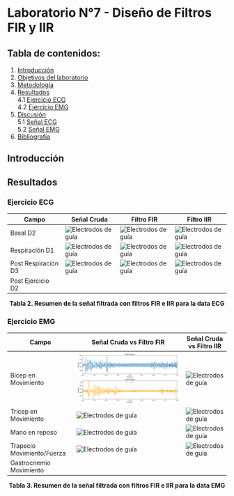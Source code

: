 # Laboratorio N°7 - Diseño de Filtros FIR y IIR 
## **Tabla de contenidos:**
1. [Introducción](#t1)
2. [Objetivos del laboratorio](#t2)
3. [Metodología](#t3)
4. [Resultados](#t4)\
   4.1 [Ejercicio ECG](#t5)\
   4.2 [Ejercicio EMG ](#t6)
5. [Discusión](#t7)\
   5.1 [Señal ECG](#t8)\
   5.2 [Señal EMG](#t9)
6. [Bibliografía](#t10)

## Introducción  <a name = "t1"></a>

## Resultados   <a name="t4"></a>

### **Ejercicio ECG** <a name="t5"></a>
| Campo | Señal Cruda | Filtro FIR | Filtro IIR |
|-----------|-----------|-----------|-----------|
| Basal D2  | <img src="Imagenes_L6/Imagenes_ECG/Basal_ECG_cruda.png" alt="Electrodos de guía" >  | <img src="Imagenes_L6/Imagenes_ECG/basal_ECG_butter.png" alt="Electrodos de guía"  > | <img src="Imagenes_L6/Imagenes_ECG/basal_ECG_hanni.png" alt="Electrodos de guía" >|
| Respiración D1 | <img src="Imagenes_L6/Imagenes_ECG/in_ex_ECG_cruda.png" alt="Electrodos de guía" >  | <img src="Imagenes_L6/Imagenes_ECG/in_ex_ECG_butt.png" alt="Electrodos de guía" >| <img src="Imagenes_L6/Imagenes_ECG/in_ex_ECG_hanni.png" alt="Electrodos de guía"> |
| Post Respiración D3  | <img src="Imagenes_L6/Imagenes_ECG/post_ECG_cruda.png" alt="Electrodos de guía" >  | <img src="Imagenes_L6/Imagenes_ECG/post_ECG_butt.png" alt="Electrodos de guía" >  | <img src="Imagenes_L6/Imagenes_ECG/post_ECG_hann.png" alt="Electrodos de guía"> |
| Post Ejercicio D2  |

<p align="center">
  <b>Tabla 2. Resumen de la señal filtrada con filtros FIR e IIR para la data ECG</b>
</p>


### **Ejercicio EMG** <a name="t6"></a>
| Campo | Señal Cruda vs Filtro FIR | Señal Cruda vs Filtro IIR |
|-----------|-----------|-----------|
| Bícep en Movimiento   | <img src="Anexo_Biceps/señalbicep movimiento(FIR).PNG">  | <img src="Imagenes_L6/Imagenes_EMG/bicep_EMG_butt.png" alt="Electrodos de guía"  > | <img src="Imagenes_L6/Imagenes_EMG/bicep_EMG_black.png" alt="Electrodos de guía" >|
| Trícep en Movimiento | <img src="Imagenes_L6/Imagenes_EMG/antebrazo_EMG_cruda.png" alt="Electrodos de guía" >  | <img src="Imagenes_L6/Imagenes_EMG/antebrazo_EMG_butt.png" alt="Electrodos de guía" >| <img src="Imagenes_L6/Imagenes_EMG/antebrazo_EMG_black.png" alt="Electrodos de guía"> |
|Mano en reposo  | <img src="Imagenes_L6/Imagenes_EMG/pulgar_EMG_cruda.png" alt="Electrodos de guía" >  | <img src="Imagenes_L6/Imagenes_EMG/pulgar_EMG_butt.png" alt="Electrodos de guía">  | <img src="Imagenes_L6/Imagenes_EMG/pulgar_EMG_black.png" alt="Electrodos de guía"> |
|Trapecio Movimiento/Fuerza  | <img src="Imagenes_L6/Imagenes_EMG/pulgar_EMG_cruda.png" alt="Electrodos de guía" >  | <img src="Imagenes_L6/Imagenes_EMG/pulgar_EMG_butt.png" alt="Electrodos de guía">  | <img src="Imagenes_L6/Imagenes_EMG/pulgar_EMG_black.png" alt="Electrodos de guía"> |
|Gastrocnemio Movimiento  |

<p align="center">
  <b>Tabla 3. Resumen de la señal filtrada con filtros FIR e IIR para la data EMG</b>
</p>

